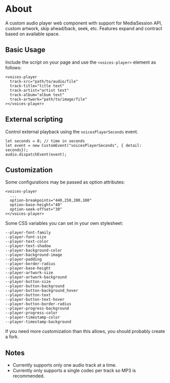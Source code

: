 # About
A custom audio player web component with support for MediaSession API, custom artwork, skip ahead/back, seek, etc. Features expand and contract based on available space.

## Basic Usage
Include the script on your page and use the `<voices-player>` element as follows:
```
<voices-player
  track-src="path/to/audio/file"
  track-title="title text"
  track-artist="artist text"
  track-album="album text"
  track-artwork="path/to/image/file"
></voices-player>
```
## External scripting
Control external playback using the `voicesPlayerSeconds` event.
```
let seconds = 0; // time in seconds
let event = new CustomEvent("voicesPlayerSeconds", { detail: seconds});
audio.dispatchEvent(event);
```
## Customization
Some configurations may be passed as option attributes:
```
<voices-player 
  ...
  option-breakpoints="440,250,200,100"
  option-base-height="40"
  option-seek-offset="30"
></voices-player>
```
Some CSS variables you can set in your own stylesheet:
```
--player-font-family
--player-font-size
--player-text-color
--player-text-shadow
--player-background-color
--player-background-image
--player-padding
--player-border-radius
--player-base-height
--player-artwork-size
--player-artwork-background
--player-button-size
--player-button-background
--player-button-background_hover
--player-button-text
--player-button-text-hover
--player-button-border-radius
--player-progress-background
--player-progress-color
--player-timestamp-color
--player-timestamp-background
```
If you need more customization than this allows, you should probably create a fork.
## Notes
- Currently supports only one audio track at a time.
- Currently only supports a single codec per track so MP3 is recommended.
